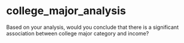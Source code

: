 # college_major_analysis
Based on your analysis, would you conclude that there is a significant association between college major category and income?
